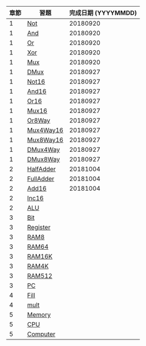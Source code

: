 章節 | 習題                                   | 完成日期 (YYYYMMDD)
-----|----------------------------------------|---------------------
1    | [Not](01/Not.hdl)                      |20180920
1    | [And](01/And.hdl)                      |20180920
1    | [Or](01/Or.hdl)                        |20180920
1    | [Xor](01/Xor.hdl)                      |20180920
1    | [Mux](01/Mux.hdl)                      |20180920
1    | [DMux](01/DMux.hdl)                    |20180927
1    | [Not16](01/Not16.hdl)                  |20180927
1    | [And16](01/And16.hdl)                  |20180927
1    | [Or16](01/Or16.hdl)                    |20180927
1    | [Mux16](01/Mux16.hdl)                  |20180927
1    | [Or8Way](01/Or8Way.hdl)                |20180927
1    | [Mux4Way16](01/Mux4Way16.hdl)          |20180927
1    | [Mux8Way16](01/Mux8Way16.hdl)          |20180927
1    | [DMux4Way](01/DMux4Way.hdl)            |20180927
1    | [DMux8Way](01/DMux8Way.hdl)            |20180927
2    | [HalfAdder](02/HalfAdder.hdl)          |20181004
2    | [FullAdder](02/FullAdder.hdl)          |20181004
2    | [Add16](02/Add16.hdl)                  |20181004
2    | [Inc16](02/Inc16.hdl)                  |
2    | [ALU](02/ALU.hdl)                      |
3    | [Bit](03/a/Bit.hdl)                    |
3    | [Register](03/a/Register.hdl)          |
3    | [RAM8](03/a/RAM8.hdl)                  |
3    | [RAM64](03/a/RAM64.hdl)                |
3    | [RAM16K](03/b/RAM16K.hdl)              |
3    | [RAM4K](03/b/RAM4K.hdl)                |
3    | [RAM512](03/b/RAM512.hdl)              |
3    | [PC](03/a/PC.hdl)                      |
4    | [Fill](04/fill/Fill.asm)               |
4    | [mult](04/mult/mult.asm)               |
5    | [Memory](05/Memory.hdl)                |
5    | [CPU](05/CPU.hdl)                      |
5    | [Computer](05/Computer.hdl)            |
